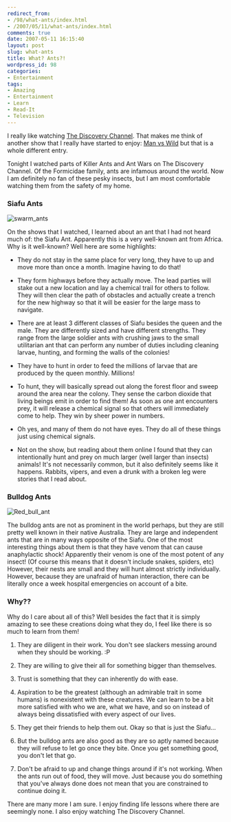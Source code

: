 ```yaml
---
redirect_from:
- /98/what-ants/index.html
- /2007/05/11/what-ants/index.html
comments: true
date: 2007-05-11 16:15:40
layout: post
slug: what-ants
title: What? Ants?!
wordpress_id: 98
categories:
- Entertainment
tags:
- Amazing
- Entertainment
- Learn
- Read-It
- Television
---
```


I really like watching [The Discovery Channel](http://dsc.discovery.com/). That makes me think of another show that I really have started to enjoy: [Man vs Wild](http://dsc.discovery.com/fansites/manvswild/manvswild.html) but that is a whole different entry.

Tonight I watched parts of Killer Ants and Ant Wars on The Discovery Channel. Of the Formicidae family, ants are infamous around the world. Now I am definitely no fan of these pesky insects, but I am most comfortable watching them from the safety of my home.





### Siafu Ants


![swarm_ants](http://farm1.static.flickr.com/217/493367230_202e5b4338_m.jpg)




On the shows that I watched, I learned about an ant that I had not heard much of: the Siafu Ant. Apparently this is a very well-known ant from Africa. Why is it well-known? Well here are some highlights:



	
  * They do not stay in the same place for very long, they have to up and move more than once a month. Imagine having to do that!

	
  * They form highways before they actually move. The lead parties will stake out a new location and lay a chemical trail for others to follow. They will then clear the path of obstacles and actually create a trench for the new highway so that it will be easier for the large mass to navigate.

	
  * There are at least 3 different classes of Siafu besides the queen and the male. They are differently sized and have different strengths. They range from the large soldier ants with crushing jaws to the small utilitarian ant that can perform any number of duties including cleaning larvae, hunting, and forming the walls of the colonies!

	
  * They have to hunt in order to feed the millions of larvae that are produced by the queen monthly. Millions!

	
  * To hunt, they will basically spread out along the forest floor and sweep around the area near the colony. They sense the carbon dioxide that living beings emit in order to find them! As soon as one ant encounters prey, it will release a chemical signal so that others will immediately come to help. They win by sheer power in numbers.

	
  * Oh yes, and many of them do not have eyes. They do all of these things just using chemical signals.

	
  * Not on the show, but reading about them online I found that they can intentionally hunt and prey on much larger (well larger than insects) animals! It's not necessarily common, but it also definitely seems like it happens. Rabbits, vipers, and even a drunk with a broken leg were stories that I read about.







### Bulldog Ants


![Red_bull_ant](http://farm1.static.flickr.com/230/493367228_3dc6355fc6_m.jpg)




The bulldog ants are not as prominent in the world perhaps, but they are still pretty well known in their native Australia. They are large and independent ants that are in many ways opposite of the Siafu. One of the most interesting things about them is that they have venom that can cause anaphylactic shock! Apparently their venom is one of the most potent of any insect! (Of course this means that it doesn't include snakes, spiders, etc) However, their nests are small and they will hunt almost strictly individually. However, because they are unafraid of human interaction, there can be literally once a week hospital emergencies on account of a bite.


### Why??


Why do I care about all of this? Well besides the fact that it is simply amazing to see these creations doing what they do, I feel like there is so much to learn from them!



	
  1. They are diligent in their work. You don't see slackers messing around when they should be working. :P

	
  2. They are willing to give their all for something bigger than themselves.

	
  3. Trust is something that they can inherently do with ease.

	
  4. Aspiration to be the greatest (although an admirable trait in some humans) is nonexistent with these creatures. We can learn to be a bit more satisfied with who we are, what we have, and so on instead of always being dissatisfied with every aspect of our lives.

	
  5. They get their friends to help them out. Okay so that is just the Siafu...

	
  6. But the bulldog ants are also good as they are so aptly named because they will refuse to let go once they bite. Once you get something good, you don't let that go.

	
  7. Don't be afraid to up and change things around if it's not working. When the ants run out of food, they will move. Just because you do something that you've always done does not mean that you are constrained to continue doing it.


There are many more I am sure. I enjoy finding life lessons where there are seemingly none. I also enjoy watching The Discovery Channel.
